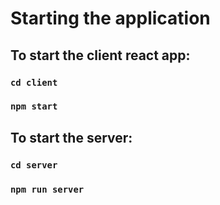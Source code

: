 # Starting the application

## To start the client react app:

### `cd client`

### `npm start`

## To start the server:

### `cd server`

### `npm run server`
